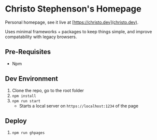 # Christo Stephenson's Homepage
Personal homepage, see it live at [https://christo.dev](christo.dev).

Uses minimal frameworks + packages to keep things simple, and improve compatability with legacy browsers.

## Pre-Requisites
- Npm

## Dev Environment
1. Clone the repo, go to the root folder
1. `npm install`
1. `npm run start`
    - Starts a local server on `https://localhost:1234` of the page

## Deploy
1. `npm run ghpages`
